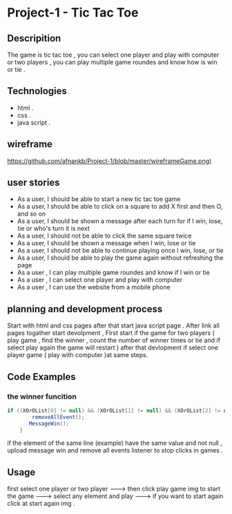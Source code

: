 # Project-1  - Tic Tac Toe

## Descripition

  The game is tic tac toe , you can select one player and play with computer or two players , you can play multiple game roundes and know how is win or tie .
  

## Technologies

- html .
- css .
- java script .

## wireframe

<https://github.com/afnankb/Project-1/blob/master/wireframeGame.png)>

## user stories

- As a user, I should be able to start a new tic tac toe game
- As a user, I should be able to click on a square to add X first and then O, and so on
- As a user, I should be shown a message after each turn for if I win, lose, tie or who's turn it is next
- As a user, I should not be able to click the same square twice
- As a user, I should be shown a message when I win, lose or tie
- As a user, I should not be able to continue playing once I win, lose, or tie
- As a user, I should be able to play the game again without refreshing the page
- As a user , I can play multiple game roundes and know if I win or tie
- As a user , I can select one player and play with computer
- As a user , I can use the website from a mobile phone

## planning and development process

  Start with html and css pages after that start java script page .
  After link all pages togather start devolpment , First start if the game for two players ( play game , find the winner , count the number of winner times or tie  and if select play again the game will restart ) after that devlopment if select one player game ( play with computer )at same steps.

## Code Examples

### the winner funcition

``` java script
if ((XOrOList[0] != null) && (XOrOList[1] != null) && (XOrOList[2] != null) && (XOrOList[0] === XOrOList[1]) && (XOrOList[0] === XOrOList[2])) {
        removeAllEvent();
       MessageWin();
    }
   ```

if the element of the same line (example) have the same value and not null , upload message win and remove all events listener to stop clicks in games .

## Usage

first select one player or two player ---> then click play game img to start the game ---> select any element and play ---> if you want to start again click at start again img .
